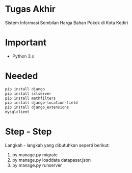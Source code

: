 # Tugas Akhir

Sistem Informasi Sembilan Harga Bahan Pokok di Kota Kediri

# Important
 - Python 3.x
 
# Needed
```bash
pip install django
pip install sslserver
pip install mathfilters
pip install django-location-field
pip install django_extensions
mysqlclient
```

# Step - Step
Langkah - langkah yang dibutuhkan seperti berikut:
1. py manage.py migrate
2. py manage.py loaddata datapasar.json
3. py manage.py runserver
